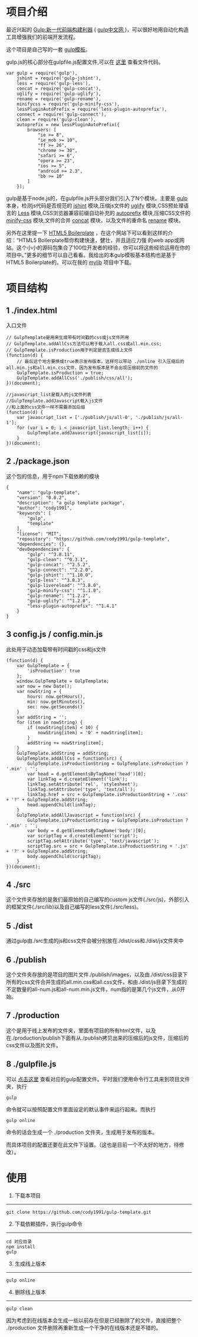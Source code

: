 项目介绍
====

最近兴起的 [Gulp:新一代前端构建利器](http://gulpjs.com/) ( [gulp中文网 ](http://www.gulpjs.com.cn/))，可以很好地用自动化构造工具增强我们的前端开发流程。

这个项目是自己写的一套 [gulp模板](https://github.com/cody1991/gulp-template)。

gulp.js的核心部分在gulpfile.js配置文件,可以在 [这里](https://github.com/cody1991/gulp-study/blob/gh-pages/gulpfile.js) 查看文件代码。

	var gulp = require('gulp'),
	    jshint = require('gulp-jshint'),
	    less = require('gulp-less'),
	    concat = require('gulp-concat'),
	    uglify = require('gulp-uglify'),
	    rename = require('gulp-rename'),
	    minifycss = require('gulp-minify-css'),
	    lessPluginAutoPrefix = require('less-plugin-autoprefix'),
	    connect = require('gulp-connect'),
	    clean = require('gulp-clean'),
	    autoprefix = new lessPluginAutoPrefix({
	        browsers: [
	            "ie >= 8",
	            "ie_mob >= 10",
	            "ff >= 26",
	            "chrome >= 30",
	            "safari >= 6",
	            "opera >= 23",
	            "ios >= 5",
	            "android >= 2.3",
	            "bb >= 10"
	        ]
	    });

gulp是基于node.js的，在gulpfile.js开头部分我们引入了N个模块。主要是 [gulp](https://github.com/gulpjs/gulp) 本身，检测js代码是否规范的 [jshint](https://github.com/spalger/gulp-jshint) 模块,压缩js文件的 [uglify](https://github.com/terinjokes/gulp-uglify) 模块,CSS预处理语言的 [Less](https://github.com/plus3network/gulp-less) 模块,CSS浏览器兼容前缀自动补充的 [autoprefix](https://github.com/less/less-plugin-autoprefix) 模块,压缩CSS文件的 [minify-css](https://github.com/murphydanger/gulp-minify-css) 模块,文件的合并 [concat](https://github.com/wearefractal/gulp-concat) 模块，以及文件的重命名 [rename](https://github.com/hparra/gulp-rename) 模块。

另外在这里提一下 [HTML5 Boilerplate](http://www.bootcss.com/p/html5boilerplate/) ，在这个网站下可以看到这样的介绍：“HTML5 Boilerplate帮你构建快速，健壮，并且适应力强 的web app或网站。这个小小的源码包集合了100位开发者的经验，你可以将这些经验运用在你的项目中。”更多的细节可以自己看看。我给出的本gulp模板基本结构也是基于HTML5 Boilerplate的。可以在我的 [mylib](https://github.com/cody1991/mylib/tree/gh-pages/framwork/singlepage) 项目中下载。

项目结构
===

1	./index.html 
---

入口文件

	// GulpTemplate是用来生成带有时间戳的css或js文件所用
	// GulpTemplate.addAllCss方法可以用于载入all.css或all.min.css;
	// GulpTemplate.isProduction用于判定是否生成线上文件
	(function(d) {
        // 最后这个地方要换成true表示发布版本，这样可以带动 ./online 引入压缩后的all.min.js和all.min.css文件，因为发布版本是不会出现压缩前的文件的
        GulpTemplate.isProduction = true;
        GulpTemplate.addAllCss('./publish/css/all');
    })(document);

	//javascript_list是载入的js文件列表
	//GulpTemplate.addJavascript载入js文件
	//和上面的css文件一样不需要添加后缀
	(function(d) {
        var javascript_list = ['./publish/js/all-0', './publish/js/all-1'];
        for (var i = 0; i < javascript_list.length; i++) {
            GulpTemplate.addJavascript(javascript_list[i]);
        }
    })(document);

2	./package.json
---

这个包的信息，用于npm下载依赖的模块

	{
	    "name": "gulp-template",
	    "version": "0.0.2",
	    "description": "a gulp template package",
	    "author": "cody1991",
	    "keywords": [
	        "gulp",
	        "template"
	    ],
	    "license": "MIT",
	    "repository": "https://github.com/cody1991/gulp-template",
	    "dependencies": {},
	    "devDependencies": {
	        "gulp": "^3.8.11",
	        "gulp-clean": "^0.3.1",
	        "gulp-concat": "^2.5.2",
	        "gulp-connect": "^2.2.0",
	        "gulp-jshint": "^1.10.0",
	        "gulp-less": "^3.0.3",
	        "gulp-livereload": "^3.8.0",
	        "gulp-minify-css": "^1.1.0",
	        "gulp-rename": "^1.2.2",
	        "gulp-uglify": "^1.2.0",
	        "less-plugin-autoprefix": "^1.4.1"
	    }
	}

3	config.js / config.min.js
---
	
此处用于动态加载带有时间戳的css和js文件

	(function(d) {
	    var GulpTemplate = {
	        'isProduction': true
	    };
	    window.GulpTemplate = GulpTemplate;
	    var now = new Date();
	    var nowString = {
	        hours: now.getHours(),
	        min: now.getMinutes(),
	        sec: now.getSeconds()
	    }
	    var addString = '';
	    for (item in nowString) {
	        if (nowString[item] < 10) {
	            nowString[item] = '0' + nowString[item];
	        }
	        addString += nowString[item];
	    }
	    GulpTemplate.addString = addString;
	    GulpTemplate.addAllCss = function(src) {
	        GulpTemplate.isProductionString = GulpTemplate.isProduction ? '.min' : '';
	        var head = d.getElementsByTagName('head')[0];
	        var linkTag = d.createElement('link');
	        linkTag.setAttribute('rel', 'stylesheet');
	        linkTag.setAttribute('type', 'text/all');
	        linkTag.href = src + GulpTemplate.isProductionString + '.css' + '?' + GulpTemplate.addString;
	        head.appendChild(linkTag);
	    }
	    GulpTemplate.addAllJavascript = function(src) {
	        GulpTemplate.isProductionString = GulpTemplate.isProduction ? '.min' : '';
	        var body = d.getElementsByTagName('body')[0];
	        var scriptTag = d.createElement('script');
	        scriptTag.setAttribute('type', 'text/javascript');
	        scriptTag.src = src + GulpTemplate.isProductionString + '.js' + '?' + GulpTemplate.addString;
	        body.appendChild(scriptTag);
	    }
	})(document);

4	./src
---

这个文件夹存放的是我们最原始的自己编写的custom js文件(./src/js)，外部引入的框架文件(./src/lib)以及自己编写的less文件(./src/less)。

5	./dist
---

通过gulp由./src生成的js和css文件会被分别放在./dist/css和./dist/js文件夹中

6	./publish
---

这个文件夹存放的是项目的图片文件./publish/images，以及由./dist/css目录下所有的css文件合并生成的all.min.css和all.css文件，和由./dist/js目录下生成的不定数量的all-num.js和all-num.min.js文件，num指的是第几个js文件，从0开始。

7	./production
---

这个是用于线上发布的文件夹，里面有项目的所有html文件，以及在./production/publish下面有从./publish拷贝出来的压缩后的js文件，压缩后的css文件以及图片文件。

8	./gulpfile.js
---

可以 [点击这里](https://raw.githubusercontent.com/cody1991/gulp-template/gh-pages/gulpfile.js) 查看对应的gulp配置文件。平时我们使用命令行工具来到项目文件夹，执行

	gulp

命令就可以按照配置文件里面设定的默认事件来运行起来。而执行

	gulp online

命令的话会生成一个 ./production 文件夹，生成用于发布的版本。

而具体项目的配置还要在此文件下设置。（这也是目前一个不太好的地方，待修改）。

使用
===

1. 下载本项目
---

	git clone https://github.com/cody1991/gulp-template.git

2. 下载依赖插件，执行gulp命令
---
	
	cd 对应目录
	npm install
	gulp

3. 生成线上版本
---
	
	gulp online

4. 删除线上版本
---

	gulp clean

因为考虑到在线版本会生成一些以前存在但是已经删除了的文件，直接把整个 ./production 文件删除再重新生成一个干净的在线版本还是不错的。
